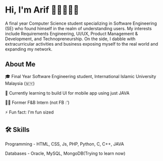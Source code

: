 # Hi, I'm Arif 👋🏽👨🏽‍💻

A final year Computer Science student specializing in Software Engineering (SE) who found himself in the realm of understanding users. My interests include Requirements Engineering, UI/UX, Product Management & Development, and Technopreneurship. On the side, I dabble with extracurricular activities and business exposing myself to the real world and expanding my network.

## About Me
🎓 Final Year Software Engineering student, International Islamic University Malaysia (🇲🇾)

🧠 Currently learning to build UI for mobile app using just JAVA

🙇🏽 Former F&B Intern (not FB :') 

⚡️ Fun fact: I'm fun sized


## 🛠 Skills
Programming - HTML, CSS, Js, PHP, Python, C, C++, JAVA

Databases - Oracle, MySQL, MongoDB(Trying to learn now)

<!--
**arifm0hd/arifm0hd** is a ✨ _special_ ✨ repository because its `README.md` (this file) appears on your GitHub profile.

#Saya Husyairi, Nice to meet you
Here are some ideas to get you started:

- 🔭 I’m currently working on ...
- 🌱 I’m currently learning ...
- 👯 I’m looking to collaborate on ...
- 🤔 I’m looking for help with ...
- 💬 Ask me about ...
- 📫 How to reach me: ...
- 😄 Pronouns: ...
- ⚡ Fun fact: ...
-->
